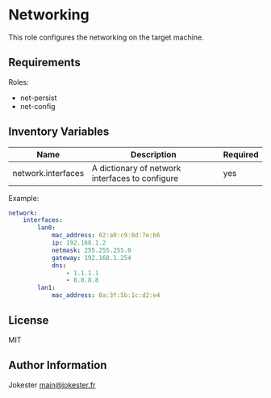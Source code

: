# Networking

This role configures the networking on the target machine.

## Requirements

Roles:

- net-persist
- net-config

## Inventory Variables

| Name               | Description                                     | Required |
| ------------------ | ----------------------------------------------- | -------- |
| network.interfaces | A dictionary of network interfaces to configure | yes      |

Example:

```yaml
network:
    interfaces:
        lan0:
            mac_address: 02:a0:c9:8d:7e:b6
            ip: 192.168.1.2
            netmask: 255.255.255.0
            gateway: 192.168.1.254
            dns:
                - 1.1.1.1
                - 8.8.8.8
        lan1:
            mac_address: 0a:3f:5b:1c:d2:e4
```

## License

MIT

## Author Information

Jokester <main@jokester.fr>
